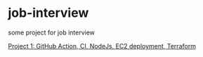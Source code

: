# job-interview
some project for job interview

[Project 1:  GitHub Action, CI, NodeJs, EC2 deployment, Terraform](./github-action-ci/README.md)
